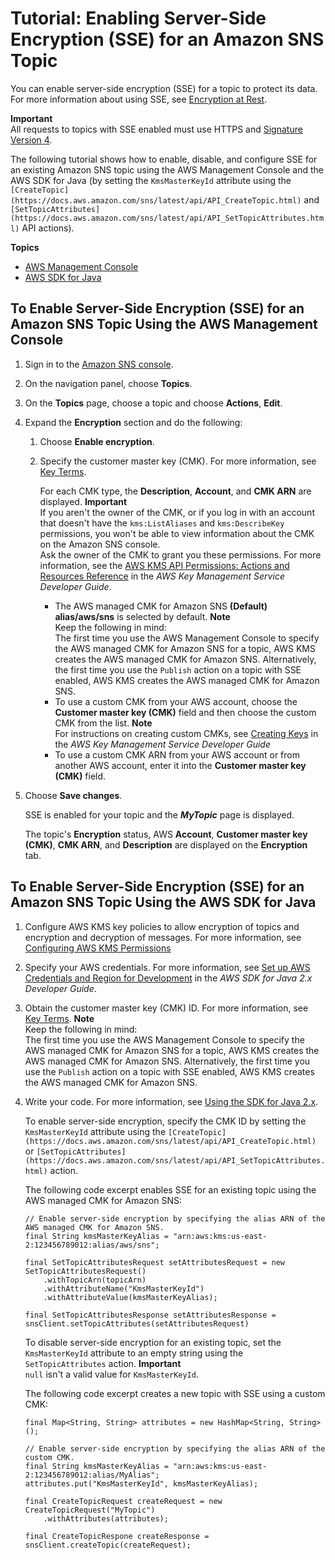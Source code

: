 # Tutorial: Enabling Server\-Side Encryption \(SSE\) for an Amazon SNS Topic<a name="sns-tutorial-enable-encryption-for-topic"></a>

You can enable server\-side encryption \(SSE\) for a topic to protect its data\. For more information about using SSE, see [Encryption at Rest](sns-server-side-encryption.md)\.

**Important**  
All requests to topics with SSE enabled must use HTTPS and [Signature Version 4](https://docs.aws.amazon.com/general/latest/gr/signature-version-4.html)\.

The following tutorial shows how to enable, disable, and configure SSE for an existing Amazon SNS topic using the AWS Management Console and the AWS SDK for Java \(by setting the `KmsMasterKeyId` attribute using the `[CreateTopic](https://docs.aws.amazon.com/sns/latest/api/API_CreateTopic.html)` and `[SetTopicAttributes](https://docs.aws.amazon.com/sns/latest/api/API_SetTopicAttributes.html)` API actions\)\.

**Topics**
+ [AWS Management Console](#enable-encryption-console)
+ [AWS SDK for Java](#enable-encryption-aws-java)

## To Enable Server\-Side Encryption \(SSE\) for an Amazon SNS Topic Using the AWS Management Console<a name="enable-encryption-console"></a>

1. Sign in to the [Amazon SNS console](https://console.aws.amazon.com/sns/)\.

1. On the navigation panel, choose **Topics**\.

1. On the **Topics** page, choose a topic and choose **Actions**, **Edit**\.

1. Expand the **Encryption** section and do the following: 

   1. Choose **Enable encryption**\.

   1. Specify the customer master key \(CMK\)\. For more information, see [Key Terms](sns-server-side-encryption.md#sse-key-terms)\.

      For each CMK type, the **Description**, **Account**, and **CMK ARN** are displayed\.
**Important**  
If you aren't the owner of the CMK, or if you log in with an account that doesn't have the `kms:ListAliases` and `kms:DescribeKey` permissions, you won't be able to view information about the CMK on the Amazon SNS console\.  
Ask the owner of the CMK to grant you these permissions\. For more information, see the [AWS KMS API Permissions: Actions and Resources Reference](https://docs.aws.amazon.com/kms/latest/developerguide/kms-api-permissions-reference.html) in the *AWS Key Management Service Developer Guide*\.
      + The AWS managed CMK for Amazon SNS **\(Default\) alias/aws/sns** is selected by default\.
**Note**  
Keep the following in mind:  
The first time you use the AWS Management Console to specify the AWS managed CMK for Amazon SNS for a topic, AWS KMS creates the AWS managed CMK for Amazon SNS\.
Alternatively, the first time you use the `Publish` action on a topic with SSE enabled, AWS KMS creates the AWS managed CMK for Amazon SNS\.
      + To use a custom CMK from your AWS account, choose the **Customer master key \(CMK\)** field and then choose the custom CMK from the list\.
**Note**  
For instructions on creating custom CMKs, see [Creating Keys](https://docs.aws.amazon.com/kms/latest/developerguide/create-keys.html) in the *AWS Key Management Service Developer Guide*
      + To use a custom CMK ARN from your AWS account or from another AWS account, enter it into the **Customer master key \(CMK\)** field\.

1. Choose **Save changes**\.

   SSE is enabled for your topic and the ***MyTopic*** page is displayed\.

   The topic's **Encryption** status, AWS **Account**, **Customer master key \(CMK\)**, **CMK ARN**, and **Description** are displayed on the **Encryption** tab\.

## To Enable Server\-Side Encryption \(SSE\) for an Amazon SNS Topic Using the AWS SDK for Java<a name="enable-encryption-aws-java"></a>

1. Configure AWS KMS key policies to allow encryption of topics and encryption and decryption of messages\. For more information, see [Configuring AWS KMS Permissions](sns-key-management.md#sns-what-permissions-for-sse)

1. Specify your AWS credentials\. For more information, see [Set up AWS Credentials and Region for Development](https://docs.aws.amazon.com/sdk-for-java/v2/developer-guide/setup-credentials.html) in the *AWS SDK for Java 2\.x Developer Guide*\.

1. Obtain the customer master key \(CMK\) ID\. For more information, see [Key Terms](sns-server-side-encryption.md#sse-key-terms)\.
**Note**  
Keep the following in mind:  
The first time you use the AWS Management Console to specify the AWS managed CMK for Amazon SNS for a topic, AWS KMS creates the AWS managed CMK for Amazon SNS\.
Alternatively, the first time you use the `Publish` action on a topic with SSE enabled, AWS KMS creates the AWS managed CMK for Amazon SNS\.

1. Write your code\. For more information, see [Using the SDK for Java 2\.x](https://docs.aws.amazon.com/sdk-for-java/v2/developer-guide/basics.html)\.

   To enable server\-side encryption, specify the CMK ID by setting the `KmsMasterKeyId` attribute using the `[CreateTopic](https://docs.aws.amazon.com/sns/latest/api/API_CreateTopic.html)` or `[SetTopicAttributes](https://docs.aws.amazon.com/sns/latest/api/API_SetTopicAttributes.html)` action\.

   The following code excerpt enables SSE for an existing topic using the AWS managed CMK for Amazon SNS:

   ```
   // Enable server-side encryption by specifying the alias ARN of the AWS managed CMK for Amazon SNS.
   final String kmsMasterKeyAlias = "arn:aws:kms:us-east-2:123456789012:alias/aws/sns";
   
   final SetTopicAttributesRequest setAttributesRequest = new SetTopicAttributesRequest()
       .withTopicArn(topicArn)
       .withAttributeName("KmsMasterKeyId")
       .withAttributeValue(kmsMasterKeyAlias);           
   
   final SetTopicAttributesResponse setAttributesResponse = snsClient.setTopicAttributes(setAttributesRequest)
   ```

   To disable server\-side encryption for an existing topic, set the `KmsMasterKeyId` attribute to an empty string using the `SetTopicAttributes` action\.
**Important**  
`null` isn't a valid value for `KmsMasterKeyId`\.

   The following code excerpt creates a new topic with SSE using a custom CMK: 

   ```
   final Map<String, String> attributes = new HashMap<String, String>();
   
   // Enable server-side encryption by specifying the alias ARN of the custom CMK.
   final String kmsMasterKeyAlias = "arn:aws:kms:us-east-2:123456789012:alias/MyAlias";
   attributes.put("KmsMasterKeyId", kmsMasterKeyAlias);
    
   final CreateTopicRequest createRequest = new CreateTopicRequest("MyTopic")
       .withAttributes(attributes);
    
   final CreateTopicRespone createResponse = snsClient.createTopic(createRequest);
   ```